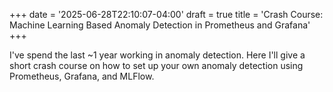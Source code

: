 +++
date = '2025-06-28T22:10:07-04:00'
draft = true
title = 'Crash Course: Machine Learning Based Anomaly Detection in Prometheus and Grafana'
+++

I've spend the last ~1 year working in anomaly detection. Here I'll give a short crash course on how to set up your own anomaly detection using Prometheus, Grafana, and MLFlow.

<!--more-->


